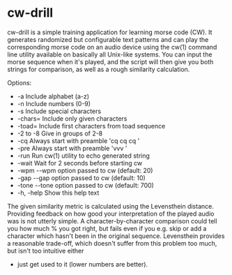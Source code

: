 # cw-drill
cw-drill is a simple training application for learning morse code (CW). It
generates randomized but configurable text patterns and can play the
corresponding morse code on an audio device using the cw(1) command line utility
available on basically all Unix-like systems. You can input the morse sequence
when it's played, and the script will then give you both strings for comparison,
as well as a rough similarity calculation.

Options:
*   -a                    Include alphabet (a-z)
*   -n                    Include numbers (0-9)
*   -s                    Include special characters
*   -chars=<characters>   Include only given characters
*   -toad=<num>           Include first <num> characters from toad sequence
*   -2 to -8              Give in groups of 2-8
*   -cq                   Always start with preamble 'cq cq cq '
*   -pre                  Always start with preamble 'vvv '
*   -run                  Run cw(1) utility to echo generated string
*   -wait                 Wait for 2 seconds before starting cw
*   -wpm                  --wpm option passed to cw (default: 20)
*   -gap                  --gap option passed to cw (default: 10)
*   -tone                 --tone option passed to cw (default: 700)
*   -h, -help             Show this help text

The given similarity metric is calculated using the Levensthein distance.
Providing feedback on how good your interpretation of the played audio was is
not utterly simple. A character-by-character comparison could tell you how much
% you got right, but fails even if you e.g. skip or add a character which hasn't
been in the original sequence. Levensthein provides a reasonable trade-off,
which doesn't suffer from this problem too much, but isn't too intuitive either
- just get used to it (lower numbers are better).
